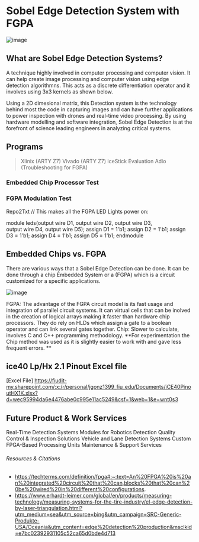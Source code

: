 # Sobel Edge Detection System with FGPA 
![image](https://github.com/user-attachments/assets/fd6eff4e-ab69-41b2-a017-66208e638eda)




## What are Sobel Edge Detection Systems? 
A technique highly involved in computer processing and computer vision. It can help create image processing and
computer vision using edge detection algorithmns. This acts as a discrete differentiation operator and it involves 
using 3x3 kernels as shown below. 



Using a 2D dimesional matrix, this Detection system is the technology behind most the code in capturing images 
and can have further applications to power inspection with drones and real-time video processing. By using 
hardware modelling and software integration, Sobel Edge Detection is at the forefront of science leading 
engineers in analyzing critical systems. 

## Programs 
> Xlinix (ARTY Z7)
> Vivado (ARTY Z7)
> iceStick Evaluation
> Adio (Troubleshooting for FGPA) 

### Embedded Chip Processor Test 

### FGPA Modulation Test 
Repo2Txt
// This makes all the FGPA LED Lights power on: 

module leds(output wire D1, 
            output wire D2, 
            output wire D3,  
            output wire D4, 
            output wire D5); 
assign D1 = 1'b1;
assign D2 = 1'b1;
assign D3 = 1'b1;
assign D4 = 1'b1;
assign D5 = 1'b1;
endmodule 

## Embedded Chips vs. FGPA 
There are various ways that a Sobel Edge Detection can be done. It can be done through a chip Embedded System or a (FGPA) which is a 
circuit customized for a specific applications. 

![image](https://github.com/user-attachments/assets/31798fd0-1380-4bae-ac95-9960e7de45f5)


FGPA: The advantage of the FGPA circuit model is its fast usage and integration of parallel circuit systems. It can virtual cells that can be inolved in the creation of logical arrays 
making it faster than hardware chip processors. They do rely on HLDs which assign a gate to a boolean operator and can link several gates together. 
Chip: Slower to calculate, involves C and C++ programming methodology. 
**For experimentation the Chip method was used as it is slightly easier to work with and gave less frequent errors. **

## ice40 Lp/Hx 2.1 Pinout Excel file
[Excel File] https://fiudit-my.sharepoint.com/:x:/r/personal/jgonz1399_fiu_edu/Documents/iCE40PinoutHX1K.xlsx?d=wec95994da6e4476abe0c995e11ac5249&csf=1&web=1&e=wnt0s3

## Future Product & Work Services
Real-Time  Detection Systems
Modules for Robotics Detection 
Quality Control & Inspection Solutions
Vehicle and Lane Detection Systems
Custom FPGA-Based Processing Units
Maintenance & Support Services

###### Resources & Citations 
- https://techterms.com/definition/fpga#:~:text=An%20FPGA%20is%20an%20integrated%20circuit%20that%20can,blocks%20that%20can%20be%20wired%20in%20different%20configurations.
- https://www.erhardt-leimer.com/global/en/products/measuring-technology/measuring-systems-for-the-tire-industry/el-edge-detection-by-laser-triangulation.html?utm_medium=sea&utm_source=bing&utm_campaign=SRC-Generic-Produkte-USA/Oceania&utm_content=edge%20detection%20production&msclkid=e7bc02392931105c52ca65d0bde4d713

